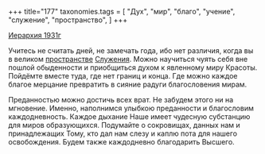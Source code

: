 +++
title="177"
taxonomies.tags = [
 "Дух",
 "мир",
 "благо",
 "учение",
 "служение",
 "пространство",
]
+++

[Иерархия 1931г](/agni/1931)

Учитесь не считать дней, не замечать года, ибо нет различия, когда вы в великом [пространстве](/tags/пространство) [Служения](/tags/служение). Можно научиться чуять себя вне пошлой обыденности и приобщиться духом к явленному миру Красоты. Пойдёмте вместе туда, где нет границ и конца. Где можно каждое благое мерцание превратить в сияние радуги благословения мирам.   

Преданностью можно достичь всех врат. Не забудем этого ни на мгновение. Именно, наполнимся улыбкою преданности и благословим каждодневность. Каждое дыхание Наше имеет чудесную субстанцию для миров образующихся. Подумайте о сокровищах, данных нам и принадлежащих Тому, кто дал нам слезу и каплю пота для нашего освобождения. Будем также каждодневно благодарить Высшего.   

